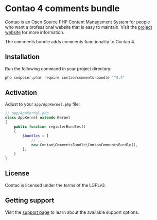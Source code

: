 # Contao 4 comments bundle

Contao is an Open Source PHP Content Management System for people who want a
professional website that is easy to maintain. Visit the [project website][1]
for more information.

The comments bundle adds comments functionality to Contao 4.

## Installation

Run the following command in your project directory:

```bash
php composer.phar require contao/comments-bundle "^4.4"
```

## Activation

Adjust to your `app/AppKernel.php` file:

```php
// app/AppKernel.php
class AppKernel extends Kernel
{
    public function registerBundles()
    {
        $bundles = [
            // ...
            new Contao\CommentsBundle\ContaoCommentsBundle(),
        ];
    }
}
```

## License

Contao is licensed under the terms of the LGPLv3.

## Getting support

Visit the [support page][2] to learn about the available support options.

[1]: https://contao.org
[2]: https://contao.org/en/support.html
